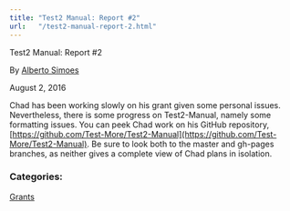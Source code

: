 ```yaml
---
title: "Test2 Manual: Report #2"
url:   "/test2-manual-report-2.html"
---
```

Test2 Manual: Report #2

By [Alberto Simoes](http://blogs.perl.org/users/alberto_simoes/)

August 2, 2016

Chad has been working
slowly on his grant given some personal issues.
Nevertheless, there is some progress on Test2-Manual,
namely some formatting issues. You can peek Chad work on
his GitHub repository, [https://github.com/Test-More/Test2-Manual](https://github.com/Test-More/Test2-Manual). Be sure to look both to the master and gh-pages
branches, as neither gives a complete view of Chad plans
in isolation.

### Categories:
[Grants](grants.html)
